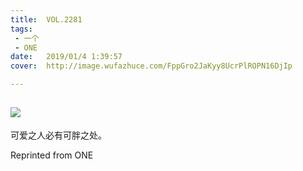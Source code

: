 ```yaml
---
title:	VOL.2281
tags:
 - 一个
 - ONE
date:	2019/01/4 1:39:57
cover:	http://image.wufazhuce.com/FppGro2JaKyy8UcrPlROPN16DjIp

---
```

![](http://image.wufazhuce.com/FppGro2JaKyy8UcrPlROPN16DjIp)
---

可爱之人必有可胖之处​​​。
 
Reprinted from ONE
